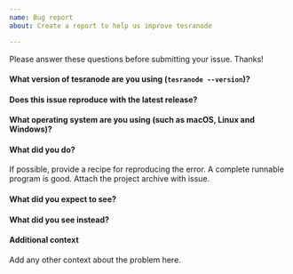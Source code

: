 ```yaml
---
name: Bug report
about: Create a report to help us improve tesranode

---
```


Please answer these questions before submitting your issue. Thanks!


#### What version of tesranode are you using (`tesranode --version`)?


#### Does this issue reproduce with the latest release?


#### What operating system are you using (such as macOS, Linux and Windows)?


#### What did you do?

If possible, provide a recipe for reproducing the error. A complete runnable program is good. Attach the project archive with issue.


#### What did you expect to see?


#### What did you see instead?


#### Additional context

Add any other context about the problem here.
